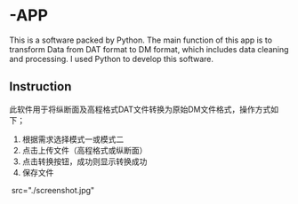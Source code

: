 # -APP
This is a software packed by Python. The main function of this app is to transform Data from DAT format to DM format, which includes data cleaning and processing. I used Python to develop this software.

## Instruction
此软件用于将纵断面及高程格式DAT文件转换为原始DM文件格式，操作方式如下；
1. 根据需求选择模式一或模式二
2. 点击上传文件（高程格式或纵断面）
3. 点击转换按钮，成功则显示转换成功
4. 保存文件

<img> src="./screenshot.jpg"

